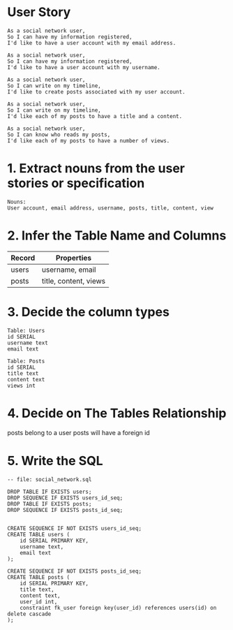 # User Story
```
As a social network user,
So I can have my information registered,
I'd like to have a user account with my email address.

As a social network user,
So I can have my information registered,
I'd like to have a user account with my username.

As a social network user,
So I can write on my timeline,
I'd like to create posts associated with my user account.

As a social network user,
So I can write on my timeline,
I'd like each of my posts to have a title and a content.

As a social network user,
So I can know who reads my posts,
I'd like each of my posts to have a number of views.
```

# 1. Extract nouns from the user stories or specification
```
Nouns:
User account, email address, username, posts, title, content, view
```

# 2. Infer the Table Name and Columns
| Record             | Properties         |
| -------------------|------------------- |
| users              | username, email    |
| posts              | title, content, views |

# 3. Decide the column types
```
Table: Users
id SERIAL
username text
email text

Table: Posts
id SERIAL
title text
content text
views int
```

# 4. Decide on The Tables Relationship
posts belong to a user
posts will have a foreign id

# 5. Write the SQL
```
-- file: social_network.sql

DROP TABLE IF EXISTS users;
DROP SEQUENCE IF EXISTS users_id_seq;
DROP TABLE IF EXISTS posts;
DROP SEQUENCE IF EXISTS posts_id_seq;


CREATE SEQUENCE IF NOT EXISTS users_id_seq;
CREATE TABLE users (
    id SERIAL PRIMARY KEY,
    username text,
    email text
);

CREATE SEQUENCE IF NOT EXISTS posts_id_seq;
CREATE TABLE posts (
    id SERIAL PRIMARY KEY,
    title text,
    content text,
    user_id int,
    constraint fk_user foreign key(user_id) references users(id) on delete cascade
);
```
